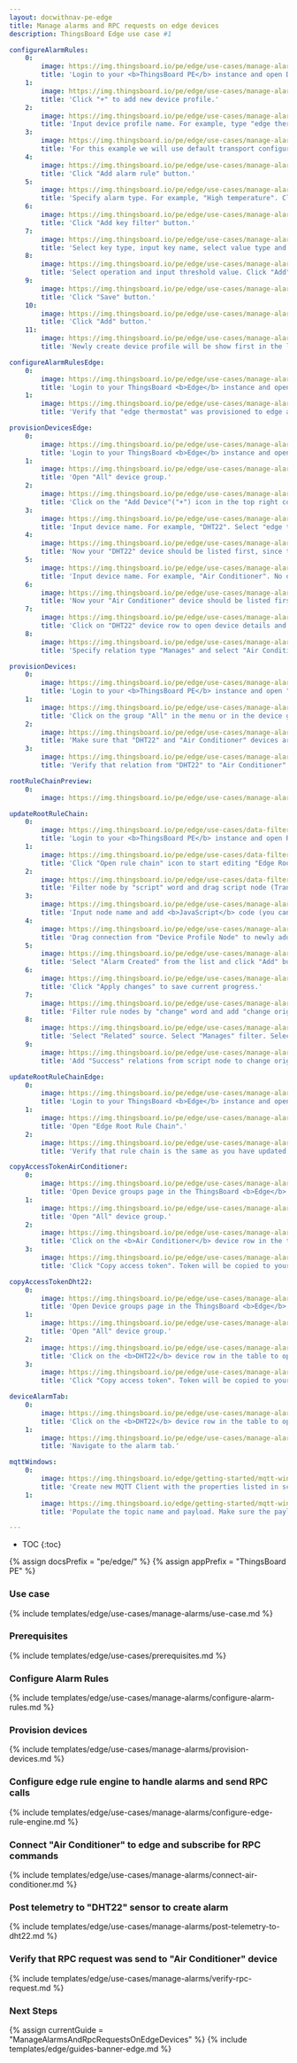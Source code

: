```yaml
---
layout: docwithnav-pe-edge
title: Manage alarms and RPC requests on edge devices
description: ThingsBoard Edge use case #1

configureAlarmRules:
    0:
        image: https://img.thingsboard.io/pe/edge/use-cases/manage-alarms/configure-rules-item-1.png
        title: 'Login to your <b>ThingsBoard PE</b> instance and open Device profiles page.'
    1:
        image: https://img.thingsboard.io/pe/edge/use-cases/manage-alarms/configure-rules-item-2.png
        title: 'Click "+" to add new device profile.'
    2:
        image: https://img.thingsboard.io/pe/edge/use-cases/manage-alarms/configure-rules-item-3.png
        title: 'Input device profile name. For example, type "edge thermostat". Click "Transport configuration" to proceed.'
    3:
        image: https://img.thingsboard.io/pe/edge/use-cases/manage-alarms/configure-rules-item-4.png
        title: 'For this example we will use default transport configuration. Click "Alarm rules" to proceed.'        
    4:
        image: https://img.thingsboard.io/pe/edge/use-cases/manage-alarms/configure-rules-item-5.png
        title: 'Click "Add alarm rule" button.'
    5:
        image: https://img.thingsboard.io/pe/edge/use-cases/manage-alarms/configure-rules-item-6.png
        title: 'Specify alarm type. For example, "High temperature". Click "+" icon to add new alarm condition.'
    6:
        image: https://img.thingsboard.io/pe/edge/use-cases/manage-alarms/configure-rules-item-7.png
        title: 'Click "Add key filter" button.'
    7:
        image: https://img.thingsboard.io/pe/edge/use-cases/manage-alarms/configure-rules-item-8.png
        title: 'Select key type, input key name, select value type and click "Add".'
    8:
        image: https://img.thingsboard.io/pe/edge/use-cases/manage-alarms/configure-rules-item-9.png
        title: 'Select operation and input threshold value. Click "Add".'
    9:
        image: https://img.thingsboard.io/pe/edge/use-cases/manage-alarms/configure-rules-item-10.png
        title: 'Click "Save" button.'
    10:
        image: https://img.thingsboard.io/pe/edge/use-cases/manage-alarms/configure-rules-item-11.png
        title: 'Click "Add" button.'
    11:
        image: https://img.thingsboard.io/pe/edge/use-cases/manage-alarms/configure-rules-item-12.png
        title: 'Newly create device profile will be show first in the list, because default sort order is by created time.'

configureAlarmRulesEdge:
    0:
        image: https://img.thingsboard.io/pe/edge/use-cases/manage-alarms/configure-rules-item-13.png
        title: 'Login to your ThingsBoard <b>Edge</b> instance and open Device profiles page.'
    1:
        image: https://img.thingsboard.io/pe/edge/use-cases/manage-alarms/configure-rules-item-14.png
        title: 'Verify that "edge thermostat" was provisioned to edge as well.'

provisionDevicesEdge:
    0:
        image: https://img.thingsboard.io/pe/edge/use-cases/manage-alarms/provision-devices-item-1.png
        title: 'Login to your ThingsBoard <b>Edge</b> instance and open Device groups page.'
    1:
        image: https://img.thingsboard.io/pe/edge/use-cases/manage-alarms/provision-devices-item-2.png
        title: 'Open "All" device group.'
    2:
        image: https://img.thingsboard.io/pe/edge/use-cases/manage-alarms/provision-devices-item-3.png
        title: 'Click on the "Add Device"("+") icon in the top right corner of the table.'
    3:
        image: https://img.thingsboard.io/pe/edge/use-cases/manage-alarms/provision-devices-item-4.png
        title: 'Input device name. For example, "DHT22". Select "edge thermostat" from device profiles list. No other changes required at this time. Click "Add" to add the device.'
    4:
        image: https://img.thingsboard.io/pe/edge/use-cases/manage-alarms/provision-devices-item-5.png
        title: 'Now your "DHT22" device should be listed first, since table sort devices using created time by default. Click "Add" to add one more device.'
    5:
        image: https://img.thingsboard.io/pe/edge/use-cases/manage-alarms/provision-devices-item-6.png
        title: 'Input device name. For example, "Air Conditioner". No other changes required at this time. Click "Add" to add the device.'
    6:
        image: https://img.thingsboard.io/pe/edge/use-cases/manage-alarms/provision-devices-item-7.png
        title: 'Now your "Air Conditioner" device should be listed first, since table sort devices using created time by default.'
    7:
        image: https://img.thingsboard.io/pe/edge/use-cases/manage-alarms/provision-devices-item-8.png
        title: 'Click on "DHT22" device row to open device details and navigate to "Relations" tab. Click "+" icon to add new relation.'
    8:
        image: https://img.thingsboard.io/pe/edge/use-cases/manage-alarms/provision-devices-item-9.png
        title: 'Specify relation type "Manages" and select "Air Conditioner" device from the list. Click "Add" to add this relation. Now we verify that devices were provisioned to cloud.'

provisionDevices:
    0:
        image: https://img.thingsboard.io/pe/edge/use-cases/manage-alarms/provision-devices-item-10.png
        title: 'Login to your <b>ThingsBoard PE</b> instance and open "Device groups" page.'
    1:
        image: https://img.thingsboard.io/pe/edge/use-cases/manage-alarms/provision-devices-item-11.png
        title: 'Click on the group "All" in the menu or in the device groups list.'
    2:
        image: https://img.thingsboard.io/pe/edge/use-cases/manage-alarms/provision-devices-item-12.png
        title: 'Make sure that "DHT22" and "Air Conditioner" devices are in the devices list.'
    3:
        image: https://img.thingsboard.io/pe/edge/use-cases/manage-alarms/provision-devices-item-13.png
        title: 'Verify that relation from "DHT22" to "Air Conditioner" was provisioned as well.'

rootRuleChainPreview:
    0:
        image: https://img.thingsboard.io/pe/edge/use-cases/manage-alarms/root-rule-chain.png

updateRootRuleChain:
    0:
        image: https://img.thingsboard.io/pe/edge/use-cases/data-filtering/update-root-item-1.png
        title: 'Login to your <b>ThingsBoard PE</b> instance and open Rule chain templates page.'
    1:
        image: https://img.thingsboard.io/pe/edge/use-cases/data-filtering/update-root-item-2.png
        title: 'Click "Open rule chain" icon to start editing "Edge Root Rule Chain".'
    2:
        image: https://img.thingsboard.io/pe/edge/use-cases/data-filtering/update-root-item-3.png
        title: 'Filter node by "script" word and drag script node (Transformation) to rule chain.'
    3:
        image: https://img.thingsboard.io/pe/edge/use-cases/manage-alarms/update-root-item-4.png
        title: 'Input node name and add <b>JavaScript</b> code (you can copy and paste it from the snippet above) to create proper <b>enable</b> command for Air Conditioner device. Click "Add" to proceed.'
    4:
        image: https://img.thingsboard.io/pe/edge/use-cases/manage-alarms/update-root-item-5.png
        title: 'Drag connection from "Device Profile Node" to newly added <b>enabled</b> script node.'
    5:
        image: https://img.thingsboard.io/pe/edge/use-cases/manage-alarms/update-root-item-6.png
        title: 'Select "Alarm Created" from the list and click "Add" button.'
    6:
        image: https://img.thingsboard.io/pe/edge/use-cases/manage-alarms/update-root-item-7.png
        title: 'Click "Apply changes" to save current progress.'
    7:
        image: https://img.thingsboard.io/pe/edge/use-cases/manage-alarms/update-root-item-8.png
        title: 'Filter rule nodes by "change" word and add "change originator" node to rule chain.'
    8:
        image: https://img.thingsboard.io/pe/edge/use-cases/manage-alarms/update-root-item-9.png
        title: 'Select "Related" source. Select "Manages" filter. Select "Device" type. Click "Add".'
    9:
        image: https://img.thingsboard.io/pe/edge/use-cases/manage-alarms/update-root-item-10.png
        title: 'Add "Success" relations from script node to change originator. Add "Success" relation from change originator to RPC Call Request node. Save changes.'

updateRootRuleChainEdge:
    0:
        image: https://img.thingsboard.io/pe/edge/use-cases/manage-alarms/update-root-item-11.png
        title: 'Login to your ThingsBoard <b>Edge</b> instance and open Rule chains page.'
    1:
        image: https://img.thingsboard.io/pe/edge/use-cases/manage-alarms/update-root-item-12.png
        title: 'Open "Edge Root Rule Chain".'
    2:
        image: https://img.thingsboard.io/pe/edge/use-cases/manage-alarms/update-root-item-13.png
        title: 'Verify that rule chain is the same as you have updated on cloud.'

copyAccessTokenAirConditioner:
    0:
        image: https://img.thingsboard.io/pe/edge/use-cases/manage-alarms/copy-access-token-item-1.png
        title: 'Open Device groups page in the ThingsBoard <b>Edge</b> instance.'
    1:
        image: https://img.thingsboard.io/pe/edge/use-cases/manage-alarms/copy-access-token-item-2.png
        title: 'Open "All" device group.'
    2:
        image: https://img.thingsboard.io/pe/edge/use-cases/manage-alarms/copy-access-token-item-3.png
        title: 'Click on the <b>Air Conditioner</b> device row in the table to open device details.'
    3:
        image: https://img.thingsboard.io/pe/edge/use-cases/manage-alarms/copy-access-token-item-4.png  
        title: 'Click "Copy access token". Token will be copied to your clipboard. Save it to a safe place.'

copyAccessTokenDht22:
    0:
        image: https://img.thingsboard.io/pe/edge/use-cases/manage-alarms/copy-access-token-item-1.png
        title: 'Open Device groups page in the ThingsBoard <b>Edge</b> instance.'
    1:
        image: https://img.thingsboard.io/pe/edge/use-cases/manage-alarms/copy-access-token-item-2.png
        title: 'Open "All" device group.'
    2:
        image: https://img.thingsboard.io/pe/edge/use-cases/manage-alarms/copy-access-token-item-5.png
        title: 'Click on the <b>DHT22</b> device row in the table to open device details.'
    3:
        image: https://img.thingsboard.io/pe/edge/use-cases/manage-alarms/copy-access-token-item-6.png  
        title: 'Click "Copy access token". Token will be copied to your clipboard. Save it to a safe place.'

deviceAlarmTab:
    0:
        image: https://img.thingsboard.io/pe/edge/use-cases/manage-alarms/copy-access-token-item-3.png
        title: 'Click on the <b>DHT22</b> device row in the table to open device details.'
    1:
        image: https://img.thingsboard.io/pe/edge/use-cases/manage-alarms/device-alarm-tab-item-1.png
        title: 'Navigate to the alarm tab.'

mqttWindows:
    0:
        image: https://img.thingsboard.io/edge/getting-started/mqtt-windows-item-1.png
        title: 'Create new MQTT Client with the properties listed in screenshots below.'
    1:
        image: https://img.thingsboard.io/edge/getting-started/mqtt-windows-item-2.png
        title: 'Populate the topic name and payload. Make sure the payload is a valid JSON document. Click "Publish" button.'

---
```

* TOC
{:toc}

{% assign docsPrefix = "pe/edge/" %}
{% assign appPrefix = "ThingsBoard PE" %}

### Use case

{% include templates/edge/use-cases/manage-alarms/use-case.md %}

### Prerequisites

{% include templates/edge/use-cases/prerequisites.md %}

### Configure Alarm Rules

{% include templates/edge/use-cases/manage-alarms/configure-alarm-rules.md %}

### Provision devices

{% include templates/edge/use-cases/manage-alarms/provision-devices.md %}

### Configure edge rule engine to handle alarms and send RPC calls

{% include templates/edge/use-cases/manage-alarms/configure-edge-rule-engine.md %}

### Connect "Air Conditioner" to edge and subscribe for RPC commands

{% include templates/edge/use-cases/manage-alarms/connect-air-conditioner.md %}

### Post telemetry to "DHT22" sensor to create alarm

{% include templates/edge/use-cases/manage-alarms/post-telemetry-to-dht22.md %}

### Verify that RPC request was send to "Air Conditioner" device

{% include templates/edge/use-cases/manage-alarms/verify-rpc-request.md %}

### Next Steps

{% assign currentGuide = "ManageAlarmsAndRpcRequestsOnEdgeDevices" %}
{% include templates/edge/guides-banner-edge.md %}
